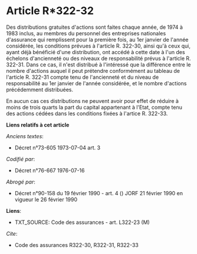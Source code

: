 # Article R*322-32

Des distributions gratuites d'actions sont faites chaque année, de 1974 à 1983 inclus, au membres du personnel des
entreprises nationales d'assurance qui remplissent pour la première fois, au 1er janvier de l'année considérée, les
conditions prévues à l'article R. 322-30, ainsi qu'à ceux qui, ayant déjà bénéficié d'une distribution, ont accédé à cette
date à l'un des échelons d'ancienneté ou des niveaux de responsabilité prévus à l'article R. 322-31. Dans ce cas, il n'est
distribué à l'intéressé que la différence entre le nombre d'actions auquel il peut prétendre conformément au tableau de
l'article R. 322-31 compte tenu de l'ancienneté et du niveau de responsabilité au 1er janvier de l'année considérée, et le
nombre d'actions précédemment distribuées.

En aucun cas ces distributions ne peuvent avoir pour effet de réduire à moins de trois quarts la part du capital appartenant
à l'Etat, compte tenu des actions cédées dans les conditions fixées à l'artice R. 322-33.

**Liens relatifs à cet article**

_Anciens textes_:

  - Décret n°73-605 1973-07-04 art. 3

_Codifié par_:

  - Décret n°76-667 1976-07-16

_Abrogé par_:

  - Décret n°90-158 du 19 février 1990 - art. 4 () JORF 21 février 1990 en vigueur le 26 février 1990

**Liens**:

  - TXT_SOURCE: Code des assurances - art. L322-23 (M)

_Cite_:

  - Code des assurances R322-30, R322-31, R322-33
